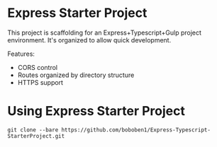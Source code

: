 Express Starter Project
============


This project is scaffolding for an Express+Typescript+Gulp project environment. It's organized to allow quick development.

Features:
* CORS control
* Routes organized by directory structure
* HTTPS support

# Using Express Starter Project

```
git clone --bare https://github.com/boboben1/Express-Typescript-StarterProject.git
```